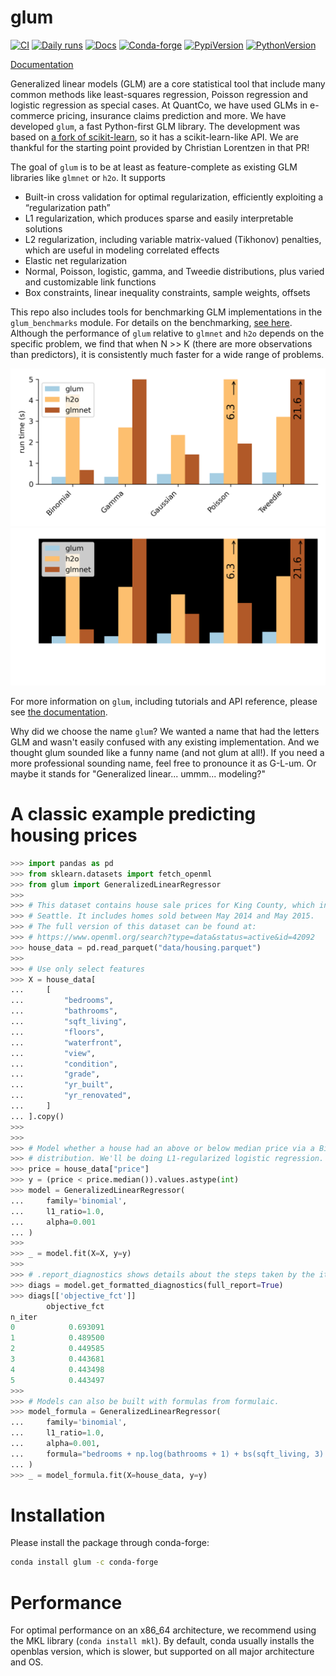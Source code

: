 # glum

[![CI](https://github.com/Quantco/glm_benchmarks/workflows/CI/badge.svg)](https://github.com/Quantco/glum/actions)
[![Daily runs](https://github.com/Quantco/glum/actions/workflows/daily.yml/badge.svg)](https://github.com/Quantco/glum/actions/workflows/daily.yml)
[![Docs](https://readthedocs.org/projects/pip/badge/?version=latest&style=flat)](https://glum.readthedocs.io/)
[![Conda-forge](https://img.shields.io/conda/vn/conda-forge/glum?logoColor=white&logo=conda-forge)](https://anaconda.org/conda-forge/glum)
[![PypiVersion](https://img.shields.io/pypi/v/glum.svg?logo=pypi&logoColor=white)](https://pypi.org/project/glum)
[![PythonVersion](https://img.shields.io/pypi/pyversions/glum?logoColor=white&logo=python)](https://pypi.org/project/glum)


[Documentation](https://glum.readthedocs.io/en/latest/)

Generalized linear models (GLM) are a core statistical tool that include many common methods like least-squares regression, Poisson regression and logistic regression as special cases. At QuantCo, we have used GLMs in e-commerce pricing, insurance claims prediction and more. We have developed `glum`, a fast Python-first GLM library. The development was based on [a fork of scikit-learn](https://github.com/scikit-learn/scikit-learn/pull/9405), so it has a scikit-learn-like API. We are thankful for the starting point provided by Christian Lorentzen in that PR!

The goal of `glum` is to be at least as feature-complete as existing GLM libraries like `glmnet` or `h2o`. It supports

* Built-in cross validation for optimal regularization, efficiently exploiting a “regularization path”
* L1 regularization, which produces sparse and easily interpretable solutions
* L2 regularization, including variable matrix-valued (Tikhonov) penalties, which are useful in modeling correlated effects
* Elastic net regularization
* Normal, Poisson, logistic, gamma, and Tweedie distributions, plus varied and customizable link functions
* Box constraints, linear inequality constraints, sample weights, offsets

This repo also includes tools for benchmarking GLM implementations in the `glum_benchmarks` module. For details on the benchmarking, [see here](src/glum_benchmarks/README.md). Although the performance of `glum` relative to `glmnet` and `h2o` depends on the specific problem, we find that when N >> K (there are more observations than predictors), it is consistently much faster for a wide range of problems.

![Performance benchmarks](docs/_static/headline_benchmark.png#gh-light-mode-only)
![Performance benchmarks](docs/_static/headline_benchmark_dark.png#gh-dark-mode-only)

For more information on `glum`, including tutorials and API reference, please see [the documentation](https://glum.readthedocs.io/en/latest/).

Why did we choose the name `glum`? We wanted a name that had the letters GLM and wasn't easily confused with any existing implementation. And we thought glum sounded like a funny name (and not glum at all!). If you need a more professional sounding name, feel free to pronounce it as G-L-um. Or maybe it stands for "Generalized linear... ummm... modeling?"

# A classic example predicting housing prices

```python
>>> import pandas as pd
>>> from sklearn.datasets import fetch_openml
>>> from glum import GeneralizedLinearRegressor
>>>
>>> # This dataset contains house sale prices for King County, which includes
>>> # Seattle. It includes homes sold between May 2014 and May 2015.
>>> # The full version of this dataset can be found at:
>>> # https://www.openml.org/search?type=data&status=active&id=42092
>>> house_data = pd.read_parquet("data/housing.parquet")
>>>
>>> # Use only select features
>>> X = house_data[
...     [
...         "bedrooms",
...         "bathrooms",
...         "sqft_living",
...         "floors",
...         "waterfront",
...         "view",
...         "condition",
...         "grade",
...         "yr_built",
...         "yr_renovated",
...     ]
... ].copy()
>>>
>>>
>>> # Model whether a house had an above or below median price via a Binomial
>>> # distribution. We'll be doing L1-regularized logistic regression.
>>> price = house_data["price"]
>>> y = (price < price.median()).values.astype(int)
>>> model = GeneralizedLinearRegressor(
...     family='binomial',
...     l1_ratio=1.0,
...     alpha=0.001
... )
>>>
>>> _ = model.fit(X=X, y=y)
>>>
>>> # .report_diagnostics shows details about the steps taken by the iterative solver.
>>> diags = model.get_formatted_diagnostics(full_report=True)
>>> diags[['objective_fct']]
        objective_fct
n_iter               
0            0.693091
1            0.489500
2            0.449585
3            0.443681
4            0.443498
5            0.443497
>>>
>>> # Models can also be built with formulas from formulaic.
>>> model_formula = GeneralizedLinearRegressor(
...     family='binomial',
...     l1_ratio=1.0,
...     alpha=0.001,
...     formula="bedrooms + np.log(bathrooms + 1) + bs(sqft_living, 3) + C(waterfront)"
... )
>>> _ = model_formula.fit(X=house_data, y=y)

```

# Installation

Please install the package through conda-forge:
```bash
conda install glum -c conda-forge
```

# Performance

For optimal performance on an x86_64 architecture, we recommend using the MKL library
(`conda install mkl`). By default, conda usually installs the openblas version, which
is slower, but supported on all major architecture and OS.
